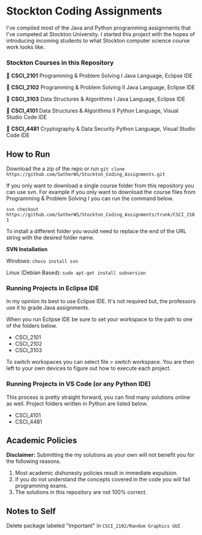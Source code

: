# Stockton Coding Assignments
I've compiled most of the Java and Python programming assignments that I've competed at Stockton University. I started this project with the hopes of introducing incoming students to what Stockton computer science course work looks like.

### Stockton Courses in this Repository
:file_folder: **CSCI_2101** Programming & Problem Solving I
Java Language, Eclipse IDE

:file_folder: **CSCI_2102** Programming & Problem Solving II
Java Language, Eclipse IDE

:file_folder: **CSCI_3103** Data Structures & Algorithms I
Java Language, Eclipse IDE

:file_folder: **CSCI_4101** Data Structures & Algorithms II
Python Language, Visual Studio Code IDE

:file_folder: **CSCI_4481** Cryptography & Data Security
Python Language, Visual Studio Code IDE

## How to Run 
Download the a zip of the repo or run `git clone https://github.com/SatherWS/Stockton_Coding_Assignments.git`

If you only want to download a single course folder from this repository you can use svn. For example if you only want to download the course files from Programming & Problem Solving I you can run the command below.

`svn checkout https://github.com/SatherWS/Stockton_Coding_Assignments/trunk/CSCI_2101`

To install a different folder you would need to replace the end of the URL string with the desired folder name.

**SVN Installation**

Windows: `choco install svn`

Linux (Debian Based): `sudo apt-get install subversion`

### Running Projects in Eclipse IDE
In my opinion its best to use Eclipse IDE. It's not required but, the professors use it to grade Java assignments.

When you run Eclipse IDE be sure to set your workspace to the path to one of the folders below.
* CSCI_2101
* CSCI_2102
* CSCI_3103

To switch workspaces you can select file > switch workspace. You are then left to your own devices to figure out how to execute each project.

### Running Projects in VS Code (or any Python IDE)
This process is pretty straight forward, you can find many solutions online as well. Project folders written in Python are listed below.
* CSCI_4101
* CSCI_4481


## Academic Policies
**Disclaimer:** Submitting the my solutions as your own will not benefit you for the following reasons.

1. Most academic dishonesty policies result in immediate expulsion.
2. If you do not understand the concepts covered in the code you will fail programming exams.
3. The solutions in this repository are not 100% correct.

## Notes to Self
Delete package labeled "Important" in `CSCI_2102/Random Graphics GUI` 



